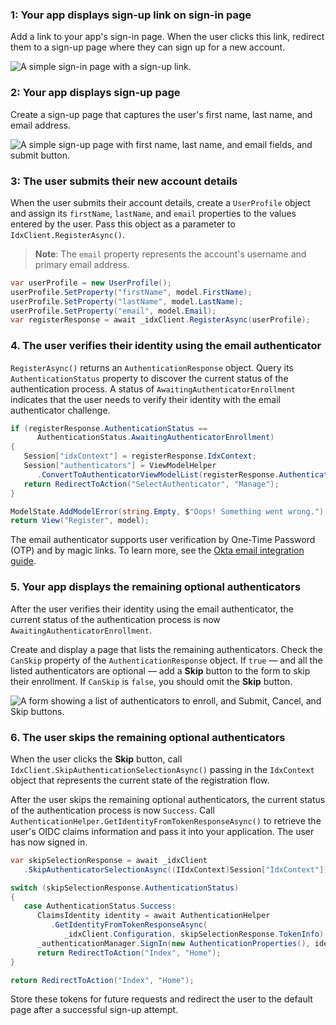 ### 1: Your app displays sign-up link on sign-in page

Add a link to your app's sign-in page. When the user clicks this link, redirect them to a sign-up page where they can sign up for a new account.

<div class="half border">

![A simple sign-in page with a sign-up link.](/img/pwd-optional/pwd-optional-sign-up-link-sign-in-page.png)

</div>

### 2: Your app displays sign-up page

Create a sign-up page that captures the user's first name, last name, and email address.

<div class="half border">

![A simple sign-up page with first name, last name, and email fields, and submit button.](/img/pwd-optional/pwd-optional-sign-up-page.png)

</div>

### 3: The user submits their new account details

When the user submits their account details, create a `UserProfile` object and assign its `firstName`, `lastName`, and `email` properties to the values entered by the user. Pass this object as a parameter to `IdxClient.RegisterAsync()`.

> **Note**: The `email` property represents the account's username and primary email address.

```csharp
var userProfile = new UserProfile();
userProfile.SetProperty("firstName", model.FirstName);
userProfile.SetProperty("lastName", model.LastName);
userProfile.SetProperty("email", model.Email);
var registerResponse = await _idxClient.RegisterAsync(userProfile);
```

### 4. The user verifies their identity using the email authenticator

`RegisterAsync()` returns an `AuthenticationResponse` object. Query its `AuthenticationStatus` property to discover the current status of the authentication process. A status of `AwaitingAuthenticatorEnrollment` indicates that the user needs to verify their identity with the email authenticator challenge.

```csharp
if (registerResponse.AuthenticationStatus ==
      AuthenticationStatus.AwaitingAuthenticatorEnrollment)
{
   Session["idxContext"] = registerResponse.IdxContext;
   Session["authenticators"] = ViewModelHelper
      .ConvertToAuthenticatorViewModelList(registerResponse.Authenticators);
   return RedirectToAction("SelectAuthenticator", "Manage");
}

ModelState.AddModelError(string.Empty, $"Oops! Something went wrong.");
return View("Register", model);
```

The email authenticator supports user verification by One-Time Password (OTP) and by magic links. To learn more, see the [Okta email integration guide](/docs/guides/authenticators-okta-email/nodeexpress/main/#integrate-email-challenge-with-magic-links).

### 5. Your app displays the remaining optional authenticators

After the user verifies their identity using the email authenticator, the current status of the authentication process is now `AwaitingAuthenticatorEnrollment`.

Create and display a page that lists the remaining authenticators. Check the `CanSkip` property of the `AuthenticationResponse` object. If `true` &mdash; and all the listed authenticators are optional &mdash; add a **Skip** button to the form to skip their enrollment. If `CanSkip` is `false`, you should omit the **Skip** button.

<div class="half border">

![A form showing a list of authenticators to enroll, and Submit, Cancel, and Skip buttons.](/img/pwd-optional/pwd-optional-sign-up-authenticators-page.png)

</div>

### 6. The user skips the remaining optional authenticators

When the user clicks the **Skip** button, call `IdxClient.SkipAuthenticationSelectionAsync()` passing in the `IdxContext` object that represents the current state of the registration flow.

After the user skips the remaining optional authenticators, the current status of the authentication process is now `Success`. Call `AuthenticationHelper.GetIdentityFromTokenResponseAsync()` to retrieve the user's OIDC claims information and pass it into your application. The user has now signed in.

```csharp
var skipSelectionResponse = await _idxClient
   .SkipAuthenticatorSelectionAsync((IIdxContext)Session["IdxContext"]);

switch (skipSelectionResponse.AuthenticationStatus)
{
   case AuthenticationStatus.Success:
      ClaimsIdentity identity = await AuthenticationHelper
         .GetIdentityFromTokenResponseAsync(
            _idxClient.Configuration, skipSelectionResponse.TokenInfo);
      _authenticationManager.SignIn(new AuthenticationProperties(), identity);
      return RedirectToAction("Index", "Home");
}

return RedirectToAction("Index", "Home");
```

Store these tokens for future requests and redirect the user to the default page after a successful sign-up attempt.
